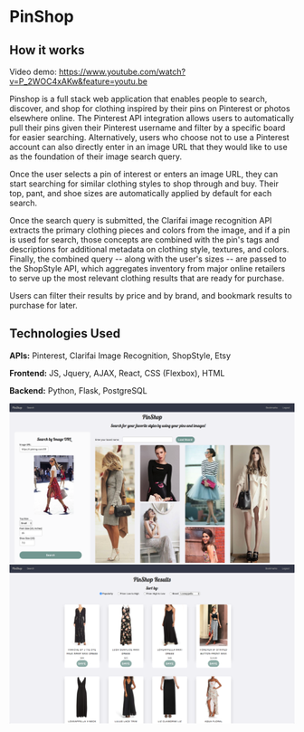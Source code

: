# PinShop

## How it works

Video demo: https://www.youtube.com/watch?v=P_2WOC4xAKw&feature=youtu.be

Pinshop is a full stack web application that enables people to search, discover, and shop for clothing inspired by their pins on Pinterest or photos elsewhere online. The Pinterest API integration allows users to automatically pull their pins given their Pinterest username and filter by a specific board for easier searching. Alternatively, users who choose not to use a Pinterest account can also directly enter in an image URL that they would like to use as the foundation of their image search query.

Once the user selects a pin of interest or enters an image URL, they can start searching for similar clothing styles to shop through and buy. Their top, pant, and shoe sizes are automatically applied by default for each search. 

Once the search query is submitted, the Clarifai image recognition API extracts the primary clothing pieces and colors from the image, and if a pin is used for search, those concepts are combined with the pin's tags and descriptions for additional metadata on clothing style, textures, and colors. Finally, the combined query -- along with the user's sizes -- are passed to the ShopStyle API, which aggregates inventory from major online retailers to serve up the most relevant clothing results that are ready for purchase.

Users can filter their results by price and by brand, and bookmark results to purchase for later.

## Technologies Used

**APIs:** Pinterest, Clarifai Image Recognition, ShopStyle, Etsy

**Frontend:** JS, Jquery, AJAX, React, CSS (Flexbox), HTML

**Backend:** Python, Flask, PostgreSQL

<img src="/static/search_screenshot.png" />

<img src="/static/results_screenshot.png" />

